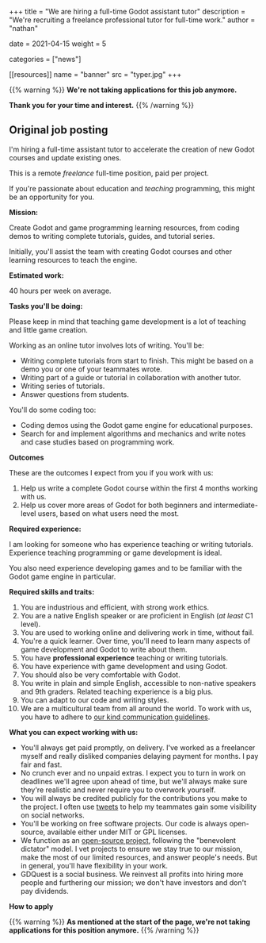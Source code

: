  +++
title = "We are hiring a full-time Godot assistant tutor"
description = "We're recruiting a freelance professional tutor for full-time work."
author = "nathan"

date = 2021-04-15
weight = 5

categories = ["news"]

[[resources]]
name = "banner"
src = "typer.jpg"
+++

{{% warning %}}
**We're not taking applications for this job anymore.**

**Thank you for your time and interest.**
{{% /warning %}}

## Original job posting

I'm hiring a full-time assistant tutor to accelerate the creation of new Godot courses and update existing ones.

This is a remote _freelance_ full-time position, paid per project.

If you're passionate about education and _teaching_ programming, this might be an opportunity for you.

**Mission:**

Create Godot and game programming learning resources, from coding demos to writing complete tutorials, guides, and tutorial series.

Initially, you'll assist the team with creating Godot courses and other learning resources to teach the engine.

**Estimated work:**

40 hours per week on average.

**Tasks you'll be doing:**

Please keep in mind that teaching game development is a lot of teaching and little game creation.

Working as an online tutor involves lots of writing. You'll be:

- Writing complete tutorials from start to finish. This might be based on a demo you or one of your teammates wrote.
- Writing part of a guide or tutorial in collaboration with another tutor.
- Writing series of tutorials.
- Answer questions from students.

You'll do some coding too:

- Coding demos using the Godot game engine for educational purposes.
- Search for and implement algorithms and mechanics and write notes and case studies based on programming work.

**Outcomes**

These are the outcomes I expect from you if you work with us:

1. Help us write a complete Godot course within the first 4 months working with us.
1. Help us cover more areas of Godot for both beginners and intermediate-level users, based on what users need the most.

**Required experience:**

I am looking for someone who has experience teaching or writing tutorials. Experience teaching programming or game development is ideal.

You also need experience developing games and to be familiar with the Godot game engine in particular.

**Required skills and traits:**

1. You are industrious and efficient, with strong work ethics.
1. You are a native English speaker or are proficient in English (_at least_ C1 level).
1. You are used to working online and delivering work in time, without fail.
1. You're a quick learner. Over time, you'll need to learn many aspects of game development and Godot to write about them.
1. You have **professional experience** teaching or writing tutorials.
1. You have experience with game development and using Godot.
1. You should also be very comfortable with Godot.
1. You write in plain and simple English, accessible to non-native speakers and 9th graders. Related teaching experience is a big plus.
1. You can adapt to our code and writing styles.
1. We are a multicultural team from all around the world. To work with us, you have to adhere to [our kind communication guidelines](https://www.gdquest.com/docs/guidelines/best-practices/communication/).

**What you can expect working with us:**

- You'll always get paid promptly, on delivery. I've worked as a freelancer myself and really disliked companies delaying payment for months. I pay fair and fast.
- No crunch ever and no unpaid extras. I expect you to turn in work on deadlines we'll agree upon ahead of time, but we'll always make sure they're realistic and never require you to overwork yourself.
- You will always be credited publicly for the contributions you make to the project. I often use [tweets](https://twitter.com/NathanGDQuest/status/1382401224801148929) to help my teammates gain some visibility on social networks.
- You'll be working on free software projects. Our code is always open-source, available either under MIT or GPL licenses.
- We function as an [open-source project](https://github.com/GDQuest/), following the "benevolent dictator" model. I vet projects to ensure we stay true to our mission, make the most of our limited resources, and answer people's needs. But in general, you'll have flexibility in your work.
- GDQuest is a social business. We reinvest all profits into hiring more people and furthering our mission; we don't have investors and don't pay dividends.

**How to apply**

{{% warning %}}
**As mentioned at the start of the page, we're not taking applications for this position anymore.**
{{% /warning %}}

<!-- To apply, please send me an email at `nathan [at] gdquest [dot] com` with the following subject: -->

<!-- > Assistant tutor position: Your Name -->

<!-- **Please include the following information:** -->

<!-- 1. A portfolio or projects you've worked on that show that experience and required skills for the job. You can send a link to your git repositories, tutorials you've written, and more. -->
<!-- 1. The experience you have that relates to the job. -->
<!-- 1. Your curriculum, ideally attached to the email as a PDF. -->
<!-- 1. Why you'd like to work with GDQuest. -->

<!-- A tip for maximizing your chances: be genuine and direct! You don't need to write like you're applying to a big corporation. -->

<!-- And be sure to _show_ me things you've worked on. I want to see you've got the required skills; I won't take your word for it. -->

<!-- **Please note that in case you don't use the correct email subject line or don't include the required information, I won't consider your candidature.** -->

